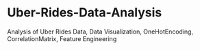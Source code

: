 # Uber-Rides-Data-Analysis
Analysis of Uber Rides Data, Data Visualization, OneHotEncoding, CorrelationMatrix, Feature Engineering
